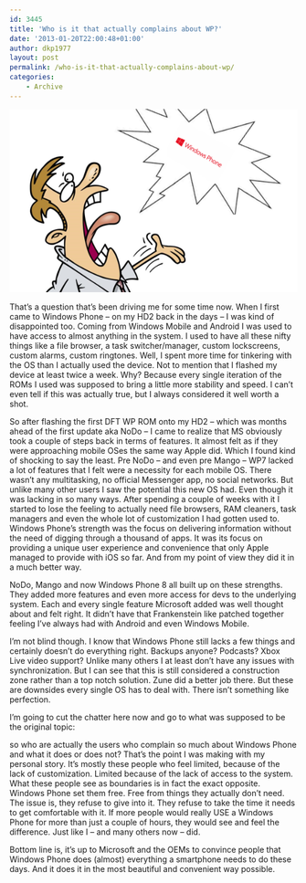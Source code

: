 ```yaml
---
id: 3445
title: 'Who is it that actually complains about WP?'
date: '2013-01-20T22:00:48+01:00'
author: dkp1977
layout: post
permalink: /who-is-it-that-actually-complains-about-wp/
categories:
    - Archive
---
```


![complaining_about_WindowsPhone](/assets/img/2013/01/complaining_about_WindowsPhone.png)


That’s a question that’s been driving me for some time now. When I first came to Windows Phone – on my HD2 back in the days – I was kind of disappointed too. Coming from Windows Mobile and Android I was used to have access to almost anything in the system. I used to have all these nifty things like a file browser, a task switcher/manager, custom lockscreens, custom alarms, custom ringtones. Well, I spent more time for tinkering with the OS than I actually used the device. Not to mention that I flashed my device at least twice a week. Why? Because every single iteration of the ROMs I used was supposed to bring a little more stability and speed. I can’t even tell if this was actually true, but I always considered it well worth a shot.

So after flashing the first DFT WP ROM onto my HD2 – which was months ahead of the first update aka NoDo – I came to realize that MS obviously took a couple of steps back in terms of features. It almost felt as if they were approaching mobile OSes the same way Apple did. Which I found kind of shocking to say the least. Pre NoDo – and even pre Mango – WP7 lacked a lot of features that I felt were a necessity for each mobile OS. There wasn’t any multitasking, no official Messenger app, no social networks. But unlike many other users I saw the potential this new OS had. Even though it was lacking in so many ways. After spending a couple of weeks with it I started to lose the feeling to actually need file browsers, RAM cleaners, task managers and even the whole lot of customization I had gotten used to. Windows Phone’s strength was the focus on delivering information without the need of digging through a thousand of apps. It was its focus on providing a unique user experience and convenience that only Apple managed to provide with iOS so far. And from my point of view they did it in a much better way.

NoDo, Mango and now Windows Phone 8 all built up on these strengths. They added more features and even more access for devs to the underlying system. Each and every single feature Microsoft added was well thought about and felt right. It didn’t have that Frankenstein like patched together feeling I’ve always had with Android and even Windows Mobile.

I’m not blind though. I know that Windows Phone still lacks a few things and certainly doesn’t do everything right. Backups anyone? Podcasts? Xbox Live video support? Unlike many others I at least don’t have any issues with synchronization. But I can see that this is still considered a construction zone rather than a top notch solution. Zune did a better job there. But these are downsides every single OS has to deal with. There isn’t something like perfection.

I’m going to cut the chatter here now and go to what was supposed to be the original topic:

so who are actually the users who complain so much about Windows Phone and what it does or does not? That’s the point I was making with my personal story. It’s mostly these people who feel limited, because of the lack of customization. Limited because of the lack of access to the system. What these people see as boundaries is in fact the exact opposite. Windows Phone set them free. Free from things they actually don’t need. The issue is, they refuse to give into it. They refuse to take the time it needs to get comfortable with it. If more people would really USE a Windows Phone for more than just a couple of hours, they would see and feel the difference. Just like I – and many others now – did.

Bottom line is, it’s up to Microsoft and the OEMs to convince people that Windows Phone does (almost) everything a smartphone needs to do these days. And it does it in the most beautiful and convenient way possible.